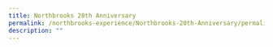 ```yaml
---
title: Northbrooks 20th Anniversary
permalink: /northbrooks-experience/Northbrooks-20th-Anniversary/permalink/
description: ""
---
```

